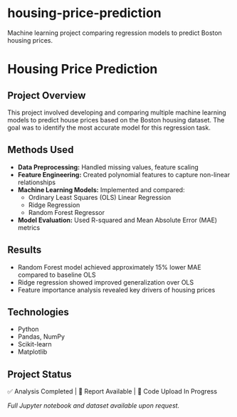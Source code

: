# housing-price-prediction
Machine learning project comparing regression models to predict Boston housing prices.
# Housing Price Prediction

## Project Overview
This project involved developing and comparing multiple machine learning models to predict house prices based on the Boston housing dataset. The goal was to identify the most accurate model for this regression task.

## Methods Used
- **Data Preprocessing:** Handled missing values, feature scaling
- **Feature Engineering:** Created polynomial features to capture non-linear relationships
- **Machine Learning Models:** Implemented and compared:
  - Ordinary Least Squares (OLS) Linear Regression
  - Ridge Regression
  - Random Forest Regressor
- **Model Evaluation:** Used R-squared and Mean Absolute Error (MAE) metrics

## Results
- Random Forest model achieved approximately 15% lower MAE compared to baseline OLS
- Ridge regression showed improved generalization over OLS
- Feature importance analysis revealed key drivers of housing prices

## Technologies
- Python
- Pandas, NumPy
- Scikit-learn
- Matplotlib

## Project Status
✅ Analysis Completed | 📝 Report Available | 🔄 Code Upload In Progress

*Full Jupyter notebook and dataset available upon request.*
